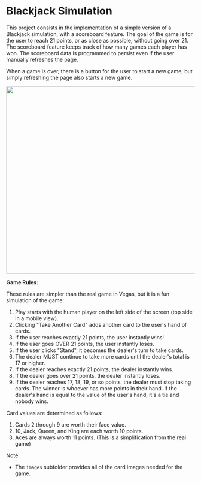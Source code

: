 # Blackjack Simulation

This project consists in the implementation of a simple version of a Blackjack simulation, with a scoreboard feature. The goal of the game is for the user to reach 21 points, or as close as possible, without going over 21. The scoreboard feature keeps track of how many games each player has won.  The scoreboard data is programmed to persist even if the user manually refreshes the page.

When a game is over, there is a button for the user to start a new game, but simply refreshing the page also starts a new game.

<img src="https://github.com/magabrielaa/web-development/blob/main/black-jack%20simulation/Black%20Jack%20Simulation.gif" width="1000" height="500" />

**Game Rules:**

These rules are simpler than the real game in Vegas, but it is a fun simulation of the game:

1. Play starts with the human player on the left side of the screen (top side in a mobile view).
3. Clicking "Take Another Card" adds another card to the user's hand of cards.
4. If the user reaches exactly 21 points, the user instantly wins!
5. If the user goes OVER 21 points, the user instantly loses.
6. If the user clicks "Stand", it becomes the dealer's turn to take cards.
7. The dealer MUST continue to take more cards until the dealer's total is 17 or higher.
8. If the dealer reaches exactly 21 points, the dealer instantly wins.
9. If the dealer goes over 21 points, the dealer instantly loses.
10. If the dealer reaches 17, 18, 19, or so points, the dealer must stop taking cards.  The winner is whoever has more points in their hand. If the dealer's hand is equal to the value of the user's hand, it's a tie and nobody wins. 

Card values are determined as follows:

1. Cards 2 through 9 are worth their face value.
2. 10, Jack, Queen, and King are each worth 10 points.
3. Aces are always worth 11 points. (This is a simplification from the real game)

Note:
* The `images` subfolder provides all of the card images needed for the game.  
